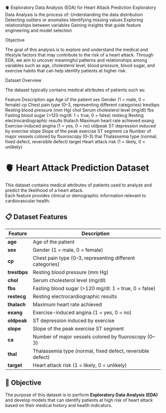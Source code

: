🫀 Exploratory Data Analysis (EDA) for Heart Attack Prediction
Exploratory Data Analysis is the process of:
Understanding the data distribution
Detecting outliers or anomalies
Identifying missing values
Exploring relationships between variables
Gaining insights that guide feature engineering and model selection

Objective

The goal of this analysis is to explore and understand the medical and lifestyle factors that may contribute to the risk of a heart attack. Through EDA, we aim to uncover meaningful patterns and relationships among variables such as age, cholesterol level, blood pressure, blood sugar, and exercise habits that can help identify patients at higher risk.

Dataset Overview

The dataset typically contains medical attributes of patients such as:

Feature	Description
age	Age of the patient
sex	Gender (1 = male, 0 = female)
cp	Chest pain type (0–3, representing different categories)
trestbps	Resting blood pressure (mm Hg)
chol	Serum cholesterol level (mg/dl)
fbs	Fasting blood sugar (>120 mg/dl: 1 = true, 0 = false)
restecg	Resting electrocardiographic results
thalach	Maximum heart rate achieved
exang	Exercise-induced angina (1 = yes, 0 = no)
oldpeak	ST depression induced by exercise
slope	Slope of the peak exercise ST segment
ca	Number of major vessels colored by fluoroscopy (0–3)
thal	Thalassemia type (normal, fixed defect, reversible defect)
target	Heart attack risk (1 = likely, 0 = unlikely)

# 🫀 Heart Attack Prediction Dataset

This dataset contains medical attributes of patients used to analyze and predict the likelihood of a heart attack.  
Each feature provides clinical or demographic information relevant to cardiovascular health.

## 📋 Dataset Features

| Feature | Description |
|----------|--------------|
| **age** | Age of the patient |
| **sex** | Gender (1 = male, 0 = female) |
| **cp** | Chest pain type (0–3, representing different categories) |
| **trestbps** | Resting blood pressure (mm Hg) |
| **chol** | Serum cholesterol level (mg/dl) |
| **fbs** | Fasting blood sugar (>120 mg/dl: 1 = true, 0 = false) |
| **restecg** | Resting electrocardiographic results |
| **thalach** | Maximum heart rate achieved |
| **exang** | Exercise-induced angina (1 = yes, 0 = no) |
| **oldpeak** | ST depression induced by exercise |
| **slope** | Slope of the peak exercise ST segment |
| **ca** | Number of major vessels colored by fluoroscopy (0–3) |
| **thal** | Thalassemia type (normal, fixed defect, reversible defect) |
| **target** | Heart attack risk (1 = likely, 0 = unlikely) |

## 🎯 Objective

The purpose of this dataset is to perform **Exploratory Data Analysis (EDA)** and develop models that can identify patients at high risk of heart attack based on their medical history and health indicators.
